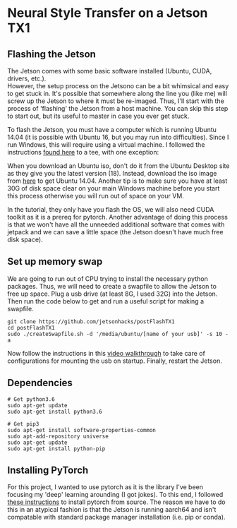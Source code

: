 # Neural Style Transfer on a Jetson TX1

## Flashing the Jetson
The Jetson comes with some basic software installed (Ubuntu, CUDA, drivers, etc.).  
However, the setup process on the Jetsono can be a bit whimsical and easy to get stuck in. 
It's possible that somewhere along the line you (like me) will screw up the Jetson to where it must be re-imaged.
Thus, I'll start with the process of 'flashing' the Jetson from a host machine.
You can skip this step to start out, but its useful to master in case you ever get stuck.

To flash the Jetson, you must have a computer which is running Ubuntu 14.04 (it is possible with Ubuntu 16, but you may run into difficulties).
Since I run Windows, this will require using a virtual machine. 
I followed the instructions [found here](https://medium.com/@connerfritz/installing-the-latest-jetpack-on-a-nvidia-jetson-tx1-on-windows-through-virtualbox-8adef92e7171)
to a tee, with one exception:   

When you download an Ubuntu iso, don't do it from the Ubuntu Desktop site as they give you the latest version (18). 
Instead, download the iso image from [here](http://releases.ubuntu.com/14.04/) to get Ubuntu 14.04. 
Another tip is to make sure you have at least 30G of disk space clear on your main Windows machine before you start this process otherwise you will run out of space on your VM.  

In the tutorial, they only have you flash the OS, we will also need CUDA toolkit as it is a prereq for pytorch.
Another advantage of doing this process is that we won't have all the unneeded additional software that comes with jetpack and we can save a little space (the Jetson doesn't have much free disk space).

## Set up memory swap
We are going to run out of CPU trying to install the necessary python packages. 
Thus, we will need to create a swapfile to allow the Jetson to free up space.
Plug a usb drive (at least 8G, I used 32G) into the Jetson. 
Then run the code below to get and run a useful script for making a swapfile.  

```console
git clone https://github.com/jetsonhacks/postFlashTX1
cd postFlashTX1
sudo ./createSwapfile.sh -d '/media/ubuntu/[name of your usb]' -s 10 -a
```  

Now follow the instructions in this [video walkthrough](https://www.youtube.com/watch?v=BB5AVnBQNo4) to take care of configurations for mounting the usb on startup.
Finally, restart the Jetson.  

## Dependencies
```console
# Get python3.6
sudo apt-get update
sudo apt-get install python3.6

# Get pip3
sudo apt-get install software-properties-common
sudo apt-add-repository universe
sudo apt-get update
sudo apt-get install python-pip
```

## Installing PyTorch
For this project, I wanted to use pytorch as it is the library I've been focusing my 'deep' learning arounding (I got jokes).
To this end, I followed [these instructions](https://gist.github.com/dusty-nv/ef2b372301c00c0a9d3203e42fd83426) to install pytorch from source.
The reason we have to do this in an atypical fashion is that the Jetson is running aarch64 and isn't compatable with standard package manager installation (i.e. pip or conda).  
